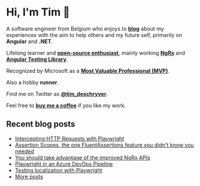 # Hi, I'm Tim 👋

A software engineer from Belgium who enjoys to **[blog](https://timdeschryver.dev/blog)** about
my experiences with the aim to help others and my future self, primarily on
**Angular** and **.NET**.

Lifelong learner and **[open-source enthusiast](https://github.com/timdeschryver)**, mainly working **[NgRx](https://ngrx.io/)** and **[Angular Testing Library](https://testing-library.com/docs/angular-testing-library/)**.

Recognized by Microsoft as a **[Most Valuable Professional (MVP)](https://mvp.microsoft.com/en-us/PublicProfile/5004452?fullName=Tim%20Deschryver)**.

Also a hobby **runner**.

Find me on Twitter as **[@tim_deschryver](https://timdeschryver.dev/twitter)**.

Feel free to **[buy me a coffee](https://ko-fi.com/timdeschryver)** if you like my work.

<!-- prettier-ignore-start -->
<!-- BLOG:START -->

## Recent blog posts

- [Intercepting HTTP Requests with Playwright](https://timdeschryver.dev/blog/intercepting-http-requests-with-playwright)
- [Assertion Scopes, the one FluentAssertions feature you didn't know you needed](https://timdeschryver.dev/blog/assertion-scopes-the-one-fluentassertions-feature-you-didnt-know-you-needed)
- [You should take advantage of the improved NgRx APIs](https://timdeschryver.dev/blog/you-should-take-advantage-of-the-improved-ngrx-apis)
- [Playwright in an Azure DevOps Pipeline](https://timdeschryver.dev/blog/playwright-in-an-azure-devops-pipeline)
- [Testing localization with Playwright](https://timdeschryver.dev/blog/testing-localization-with-playwright)
- [More posts](https://timdeschryver.dev/blog)

<!-- BLOG:END -->
<!-- prettier-ignore-end -->
